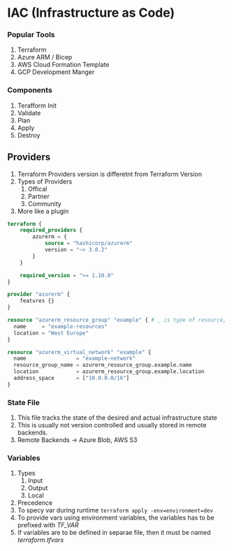 # IAC (Infrastructure as Code)

### Popular Tools

1. Terraform
2. Azure ARM / Bicep
3. AWS Cloud Formation Template
4. GCP Development Manger

### Components

1. Terafform Init
2. Validate
3. Plan
4. Apply
5. Destroy

## Providers

1. Terraform Providers version is differetnt from Terraform Version
2. Types of Providers
    1. Offical
    2. Partner
    3. Community
3. More like a plugin

```terraform
terraform {
    required_providers {
        azurerm = {
            source = "hashicorp/azurerm"
            version = "~> 3.0.2"
        }
    }

    required_version = ">= 1.10.0"
}

provider "azurerm" {
    features {}
}

resource "azurerm_resource_group" "example" { # _ is type of resource, _ is name which can be accessed in other resource
  name     = "example-resources"
  location = "West Europe"
}

resource "azurerm_virtual_network" "example" {
  name                = "example-network"
  resource_group_name = azurerm_resource_group.example.name
  location            = azurerm_resource_group.example.location
  address_space       = ["10.0.0.0/16"]
}
```

### State File

1. This file tracks the state of the desired and actual infrastructure state
2. This is usually not version controlled and usually stored in remote backends.
3. Remote Backends -> Azure Blob, AWS S3


### Variables

1. Types
    1. Input
    2. Output
    3. Local
2. Precedence
3. To specy var during runtime `terraform apply -env=environment=dev`
4. To provide vars using environment variables, the variables has to be prefixed with *TF_VAR*
5. If variables are to be defined in separae file, then it must be named *terraform.tfvars*